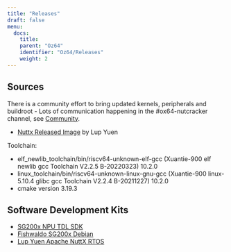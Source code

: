 ```yaml
---
title: "Releases"
draft: false
menu:
  docs:
    title:
    parent: "Oz64"
    identifier: "Oz64/Releases"
    weight: 2
---
```


## Sources

There is a community effort to bring updated kernels, peripherals and buildroot - Lots of communication happening in the #ox64-nutcracker channel, see [Community](/community/). 

* [Nuttx Released Image](https://github.com/lupyuen2/wip-nuttx/releases/download/sg2000-1/Image) by Lup Yuen

Toolchain:

* elf_newlib_toolchain/bin/riscv64-unknown-elf-gcc (Xuantie-900 elf newlib gcc Toolchain V2.2.5 B-20220323) 10.2.0
* linux_toolchain/bin/riscv64-unknown-linux-gnu-gcc (Xuantie-900 linux-5.10.4 glibc gcc Toolchain V2.2.4 B-20211227) 10.2.0
* cmake version 3.19.3

## Software Development Kits
* [SG200x NPU TDL SDK](https://github.com/sophgo/tdl_models)
* [Fishwaldo SG200x Debian](https://github.com/Fishwaldo/sophgo-sg200x-debian/releases)
* [Lup Yuen Apache NuttX RTOS](https://github.com/lupyuen/nuttx-sg2000)

